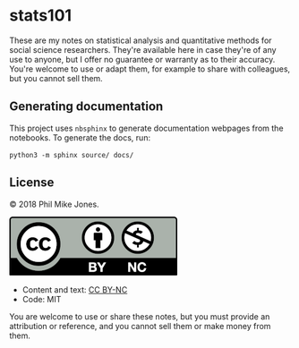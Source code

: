 # stats101

These are my notes on statistical analysis and quantitative methods for social science researchers.
They're available here in case they're of any use to anyone, but I offer no guarantee or warranty as to their accuracy.
You're welcome to use or adapt them, for example to share with colleagues, but you cannot sell them.


## Generating documentation

This project uses `nbsphinx` to generate documentation webpages from the notebooks.
To generate the docs, run:

```
python3 -m sphinx source/ docs/
```


## License

&copy; 2018 Phil Mike Jones.

![CC BY-NC](cc-by-nc.png)

- Content and text: [CC BY-NC](https://creativecommons.org/licenses/by-nc/4.0/)
- Code: MIT

You are welcome to use or share these notes, but you must provide an attribution or reference, and you cannot sell them or make money from them.
